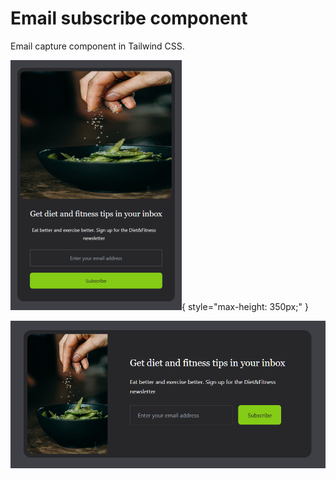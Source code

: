 # Email subscribe component

Email capture component in Tailwind CSS.

![Mobile screenshot](./img/mobile.png){ style="max-height: 350px;" }

![Desktop screenshot](./img/desktop.png)
